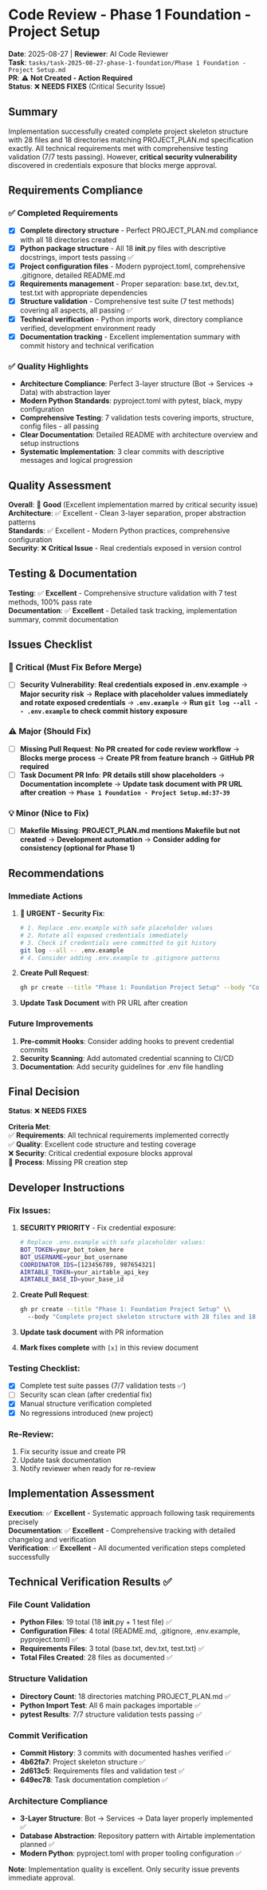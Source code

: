 # Code Review - Phase 1 Foundation - Project Setup

**Date**: 2025-08-27 | **Reviewer**: AI Code Reviewer  
**Task**: `tasks/task-2025-08-27-phase-1-foundation/Phase 1 Foundation - Project Setup.md`  
**PR**: ⚠️ **Not Created - Action Required**  
**Status**: ❌ **NEEDS FIXES** (Critical Security Issue)

## Summary
Implementation successfully created complete project skeleton structure with 28 files and 18 directories matching PROJECT_PLAN.md specification exactly. All technical requirements met with comprehensive testing validation (7/7 tests passing). However, **critical security vulnerability** discovered in credentials exposure that blocks merge approval.

## Requirements Compliance

### ✅ Completed Requirements
- [x] **Complete directory structure** - Perfect PROJECT_PLAN.md compliance with all 18 directories created
- [x] **Python package structure** - All 18 __init__.py files with descriptive docstrings, import tests passing ✅  
- [x] **Project configuration files** - Modern pyproject.toml, comprehensive .gitignore, detailed README.md
- [x] **Requirements management** - Proper separation: base.txt, dev.txt, test.txt with appropriate dependencies
- [x] **Structure validation** - Comprehensive test suite (7 test methods) covering all aspects, all passing ✅
- [x] **Technical verification** - Python imports work, directory compliance verified, development environment ready
- [x] **Documentation tracking** - Excellent implementation summary with commit history and technical verification

### ✅ Quality Highlights
- **Architecture Compliance**: Perfect 3-layer structure (Bot → Services → Data) with abstraction layer
- **Modern Python Standards**: pyproject.toml with pytest, black, mypy configuration
- **Comprehensive Testing**: 7 validation tests covering imports, structure, config files - all passing
- **Clear Documentation**: Detailed README with architecture overview and setup instructions
- **Systematic Implementation**: 3 clear commits with descriptive messages and logical progression

## Quality Assessment
**Overall**: 🔄 **Good** (Excellent implementation marred by critical security issue)  
**Architecture**: ✅ Excellent - Clean 3-layer separation, proper abstraction patterns  
**Standards**: ✅ Excellent - Modern Python practices, comprehensive configuration  
**Security**: ❌ **Critical Issue** - Real credentials exposed in version control

## Testing & Documentation
**Testing**: ✅ **Excellent** - Comprehensive structure validation with 7 test methods, 100% pass rate  
**Documentation**: ✅ **Excellent** - Detailed task tracking, implementation summary, commit documentation

## Issues Checklist

### 🚨 Critical (Must Fix Before Merge)
- [ ] **Security Vulnerability**: **Real credentials exposed in .env.example** → **Major security risk** → **Replace with placeholder values immediately and rotate exposed credentials** → **`.env.example`** → **Run `git log --all -- .env.example` to check commit history exposure**

### ⚠️ Major (Should Fix)
- [ ] **Missing Pull Request**: **No PR created for code review workflow** → **Blocks merge process** → **Create PR from feature branch** → **GitHub PR required**
- [ ] **Task Document PR Info**: **PR details still show placeholders** → **Documentation incomplete** → **Update task document with PR URL after creation** → **`Phase 1 Foundation - Project Setup.md:37-39`**

### 💡 Minor (Nice to Fix)
- [ ] **Makefile Missing**: **PROJECT_PLAN.md mentions Makefile but not created** → **Development automation** → **Consider adding for consistency (optional for Phase 1)**

## Recommendations

### Immediate Actions
1. **🚨 URGENT - Security Fix**:
   ```bash
   # 1. Replace .env.example with safe placeholder values
   # 2. Rotate all exposed credentials immediately 
   # 3. Check if credentials were committed to git history
   git log --all -- .env.example
   # 4. Consider adding .env.example to .gitignore patterns
   ```

2. **Create Pull Request**:
   ```bash
   gh pr create --title "Phase 1: Foundation Project Setup" --body "Complete project skeleton structure per PROJECT_PLAN.md"
   ```

3. **Update Task Document** with PR URL after creation

### Future Improvements  
1. **Pre-commit Hooks**: Consider adding hooks to prevent credential commits
2. **Security Scanning**: Add automated credential scanning to CI/CD
3. **Documentation**: Add security guidelines for .env file handling

## Final Decision
**Status**: ❌ **NEEDS FIXES** 

**Criteria Met**:  
✅ **Requirements**: All technical requirements implemented correctly  
✅ **Quality**: Excellent code structure and testing coverage  
❌ **Security**: Critical credential exposure blocks approval  
🔄 **Process**: Missing PR creation step

## Developer Instructions

### Fix Issues:
1. **SECURITY PRIORITY** - Fix credential exposure:
   ```bash
   # Replace .env.example with safe placeholder values:
   BOT_TOKEN=your_bot_token_here
   BOT_USERNAME=your_bot_username  
   COORDINATOR_IDS=[123456789, 987654321]
   AIRTABLE_TOKEN=your_airtable_api_key
   AIRTABLE_BASE_ID=your_base_id
   ```

2. **Create Pull Request**:
   ```bash
   gh pr create --title "Phase 1: Foundation Project Setup" \\
     --body "Complete project skeleton structure with 28 files and 18 directories per PROJECT_PLAN.md specification"
   ```

3. **Update task document** with PR information
4. **Mark fixes complete** with `[x]` in this review document

### Testing Checklist:
- [x] Complete test suite passes (7/7 validation tests ✅)
- [ ] Security scan clean (after credential fix)
- [x] Manual structure verification completed  
- [x] No regressions introduced (new project)

### Re-Review:
1. Fix security issue and create PR
2. Update task documentation  
3. Notify reviewer when ready for re-review

## Implementation Assessment
**Execution**: ✅ **Excellent** - Systematic approach following task requirements precisely  
**Documentation**: ✅ **Excellent** - Comprehensive tracking with detailed changelog and verification  
**Verification**: ✅ **Excellent** - All documented verification steps completed successfully

## Technical Verification Results ✅

### File Count Validation
- **Python Files**: 19 total (18 __init__.py + 1 test file) ✅
- **Configuration Files**: 4 total (README.md, .gitignore, .env.example, pyproject.toml) ✅  
- **Requirements Files**: 3 total (base.txt, dev.txt, test.txt) ✅
- **Total Files Created**: 28 files as documented ✅

### Structure Validation  
- **Directory Count**: 18 directories matching PROJECT_PLAN.md ✅
- **Python Import Test**: All 6 main packages importable ✅
- **pytest Results**: 7/7 structure validation tests passing ✅

### Commit Verification
- **Commit History**: 3 commits with documented hashes verified ✅
- **4b62fa7**: Project skeleton structure ✅
- **2d613c5**: Requirements files and validation test ✅  
- **649ec78**: Task documentation completion ✅

### Architecture Compliance
- **3-Layer Structure**: Bot → Services → Data layer properly implemented ✅
- **Database Abstraction**: Repository pattern with Airtable implementation planned ✅
- **Modern Python**: pyproject.toml with proper tooling configuration ✅

**Note**: Implementation quality is excellent. Only security issue prevents immediate approval.